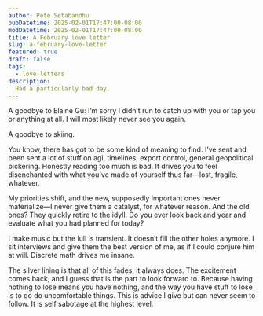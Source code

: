 ```yaml
---
author: Pete Setabandhu
pubDatetime: 2025-02-01T17:47:00-08:00
modDatetime: 2025-02-01T17:47:00-08:00
title: A February love letter
slug: a-february-love-letter
featured: true
draft: false
tags:
  - love-letters
description:
  Had a particularly bad day.
---
```


A goodbye to Elaine Gu: I’m sorry I didn’t run to catch up with you or tap you or anything at all. I will most likely never see you again.

A goodbye to skiing.

You know, there has got to be some kind of meaning to find. I’ve sent and been sent a lot of stuff on agi, timelines, export control, general geopolitical bickering. Honestly reading too much is bad. It drives you to feel disenchanted with what you’ve made of yourself thus far—lost, fragile, whatever.

My priorities shift, and the new, supposedly important ones never materialize—I never give them a catalyst, for whatever reason. And the old ones? They quickly retire to the idyll. Do you ever look back and year and evaluate what you had planned for today?

I make music but the lull is transient. It doesn’t fill the other holes anymore. I sit interviews and give them the best version of me, as if I could conjure him at will. Discrete math drives me insane.

The silver lining is that all of this fades, it always does. The excitement comes back, and I guess that is the part to look forward to. Because having nothing to lose means you have nothing, and the way you have stuff to lose is to go do uncomfortable things. This is advice I give but can never seem to follow. It is self sabotage at the highest level.

